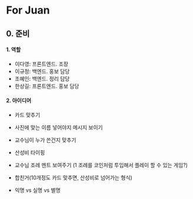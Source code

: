 # For Juan

## 0. 준비

#### 1. 역할

- 이다영: 프론트엔드. 조장
- 이규정: 백엔드. 홍보 담당
- 조혜인: 백엔드. 정리 담당
- 한상길: 프론트엔드. 홍보 담당

#### 2. 아이디어

- 카드 맞추기
- 사진에 맞는 이름 넣어야지 메시지 보이기
- 교수님이 누가 쓴건지 맞추기
- 산성비 타이핑
- 교수님 조례 멘트 보여주기  (1 조례를 코인처럼 투입해서 플레이 할 수 있는 게임?)
- 합친거(10개정도 카드 맞추면, 산성비로 넘어가는 형식)

- 익명 vs 실명 vs 별명

